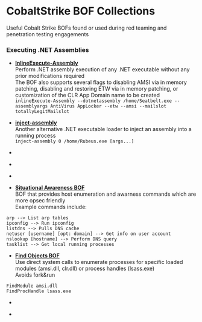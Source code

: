 # CobaltStrike BOF Collections
Useful Cobalt Strike BOFs found or used during red teaming and penetration testing engagements

### Executing .NET Assemblies

- [**InlineExecute-Assembly**](https://github.com/anthemtotheego/InlineExecute-Assembly)<br />
Perform .NET assembly execution of any .NET executable without any prior modifications required<br />
The BOF also supports several flags to disabling AMSI via in memory patching, disabling and restoring ETW via in memory patching, or customization of the CLR App Domain name to be created<br />
```inlineExecute-Assembly --dotnetassembly /home/Seatbelt.exe --assemblyargs AntiVirus AppLocker --etw --amsi --mailslot totallyLegitMailslot```

- [**inject-assembly**](https://github.com/kyleavery/inject-assembly)<br />
Another alternative .NET executable loader to inject an assembly into a running process<br />
```inject-assembly 0 /home/Rubeus.exe [args...]```

- []()

- []()

- []()

- [**Situational Awareness BOF**](https://github.com/trustedsec/CS-Situational-Awareness-BOF)<br />
BOF that provides host enumeration and awarness commands which are more opsec friendly<br />
Example commands include:
```
arp --> List arp tables
ipconfig --> Run ipconfig
listdns --> Pulls DNS cache
netuser [username] [opt: domain] --> Get info on user account
nslookup [hostname] --> Perform DNS query
tasklist --> Get local running processes

```

- [**Find Objects BOF**](https://github.com/outflanknl/FindObjects-BOF)<br />
Use direct system calls to enumerate processes for specific loaded modules (amsi.dll, clr.dll) or process handles (lsass.exe)<br />
Avoids fork&run<br />
```
FindModule amsi.dll
FindProcHandle lsass.exe
```



- []()

- []()
